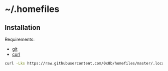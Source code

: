 # ~/.homefiles

## Installation

Requirements:

- [git](https://git-scm.com/)
- [curl](https://curl.se/)

```sh
curl -Lks https://raw.githubusercontent.com/0x8b/homefiles/master/.local/bin/install.sh | bash -sx
```
